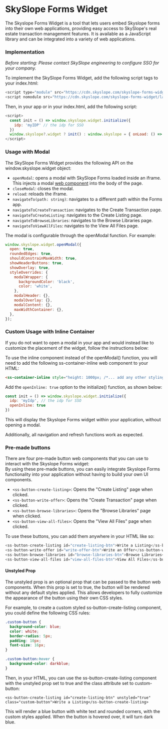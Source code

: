 # SkySlope Forms Widget  

The Skyslope Forms Widget is a tool that lets users embed Skyslope forms into their own web applications, providing easy access to SkySlope's real estate transaction management features. It is available as a JavaScript library and can be integrated into a variety of web applications.

### Implementation

_Before starting: Please contact SkySlope engineering to configure SSO for your company._

To implement the SkySlope Forms Widget, add the following script tags to your index.html:

```javascript
<script type="module" src="https://cdn.skyslope.com/skyslope-forms-widget/latest/skyslope-forms-widget/skyslope-forms-widget.esm.js"></script>  
<script nomodule src="https://cdn.skyslope.com/skyslope-forms-widget/latest/esm/skyslope-forms-widgetcomponents.js"></script>
```

Then, in your app or in your index.html, add the following script:  
```javascript
<script>
  const init = () => window.skyslope.widget.initialize({
    idp: 'myIDP' // the idp for SSO
  })
  window.skyslope?.widget ? init() : window.skyslope = { onLoad: () => init() };
</script>
```

### Usage with Modal
The SkySlope Forms Widget provides the following API on the window.skyslope.widget object:

- `openModal`: opens a modal with SkySlope Forms loaded inside an iframe. This injects a modal [web component](https://developer.mozilla.org/en-US/docs/Web/Web_Components) into the body of the page.
- `closeModal`: closes the modal.
- `reload`: reloads the iframe.
- `navigateTo(path: string)`: navigates to a different path within the Forms app.
- `navigateToCreateTransaction`: navigates to the Create Transaction page.
- `navigateToCreateListing`: navigates to the Create Listing page.
- `navigateToBrowseLibraries`: navigates to the Browse Libraries page.
- `navigateToViewAllFiles`: navigates to the View All Files page.
  
The modal is configurable through the openModal function. For example:
```javascript
window.skyslope.widget.openModal({
  open: true,
  roundedEdges: true,
  shouldConstrainMaxWidth: true,
  showHeaderButtons: true,
  showOverlay: true,
  styleOverrides: {
    modalWrapper: {
      backgroundColor: 'black',
      color: 'white',
    },
    modalHeader: {},
    modalOverlay: {},
    modalContent: {},
    maxWidthContainer: {},
  },
});
```

### Custom Usage with Inline Container
If you do not want to open a modal in your app and would instead like to customize the placement of the widget, follow the instructions below:

To use the inline component instead of the openModal() function, you will need to add the following ss-container-inline web component to your HTML:
```html
<ss-container-inline style="height: 1000px; /*... add any other styling here*/"/>
```

Add the `openInline: true` option to the initialize() function, as shown below:

```javascript
const init = () => window.skyslope.widget.initialize({
  idp: 'myIdp', // the idp for SSO
  openInline: true
})
```

This will display the Skyslope Forms widget within your application, without opening a modal.

Additionally, all navigation and refresh functions work as expected.

### Pre-made buttons
There are four pre-made button web components that you can use to interact with the Skyslope Forms widget:  
By using these pre-made buttons, you can easily integrate Skyslope Forms functionality into your application without having to build your own UI components.

- `<ss-button-create-listing>`: Opens the "Create Listing" page when clicked.
- `<ss-button-write-offer>`: Opens the "Create Transaction" page when clicked.
- `<ss-button-browse-libraries>`: Opens the "Browse Libraries" page when clicked.
- `<ss-button-view-all-files>`: Opens the "View All Files" page when clicked.

To use these buttons, you can add them anywhere in your HTML like so:
```javascript
<ss-button-create-listing id="create-listing-btn">Write a Listing</ss-button-create-listing>
<ss-button-write-offer id="write-offer-btn">Write an Offer</ss-button-write-offer>
<ss-button-browse-libraries id="browse-libraries-btn">Browse Libraries</ss-button-browse-libraries>
<ss-button-view-all-files id="view-all-files-btn">View All Files</ss-button-view-all-files>
```

#### Unstyled Prop
The unstyled prop is an optional prop that can be passed to the button web components. When this prop is set to true, the button will be rendered without any default styles applied. This allows developers to fully customize the appearance of the button using their own CSS styles.

For example, to create a custom styled ss-button-create-listing component, you could define the following CSS rules:
```css
.custom-button {
  background-color: blue;
  color: white;
  border-radius: 5px;
  padding: 10px;
  font-size: 16px;
}

.custom-button:hover {
  background-color: darkblue;
}
```

Then, in your HTML, you can use the ss-button-create-listing component with the unstyled prop set to true and the class attribute set to custom-button:
```
<ss-button-create-listing id="create-listing-btn" unstyled="true" class="custom-button">Write a Listing</ss-button-create-listing>
```
This will render a blue button with white text and rounded corners, with the custom styles applied. When the button is hovered over, it will turn dark blue.
